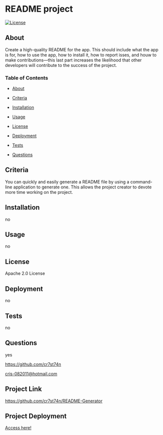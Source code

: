 
# README project

[![License](https://img.shields.io/badge/License-Apache_2.0-yellowgreen.svg)](https://opensource.org/licenses/Apache-2.0)  

## About
Create a high-quality README for the app. This should include what the app is for, how to use the app, how to install it, how to report isses, and houw to make contributions—this last part increases the likelihood that other developers will contribute to the success of the project.

### Table of Contents
 * [About](#About)

 * [Criteria](#Criteria)

 * [Installation](#Installation)

 * [Usage](#Usage)

 * [License](#License)

 * [Deployment](#Deployment)

 * [Tests](#Tests)

 * [Questions](#Questions)



## Criteria
You can quickly and easily generate a README file by using a command-line application to generate one. This allows the project creator to devote more time working on the project.

## Installation
no 

## Usage
no

## License
Apache 2.0 License

## Deployment
no

## Tests
no

## Questions
yes 

https://github.com/cr7st74n

cris-082011@hotmail.com

## Project Link
https://github.com/cr7st74n/README-Generator

## Project Deployment
[Access here!](https://github.com/cr7st74n/README-Generator)

